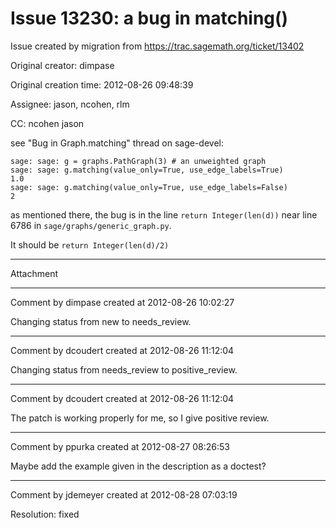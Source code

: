 # Issue 13230: a bug in matching()

Issue created by migration from https://trac.sagemath.org/ticket/13402

Original creator: dimpase

Original creation time: 2012-08-26 09:48:39

Assignee: jason, ncohen, rlm

CC:  ncohen jason

see "Bug in Graph.matching" thread on sage-devel:

```
sage: sage: g = graphs.PathGraph(3) # an unweighted graph                                                                                  
sage: sage: g.matching(value_only=True, use_edge_labels=True)                                                            
1.0
sage: sage: g.matching(value_only=True, use_edge_labels=False)                                                                   
2
```

as mentioned there, the bug is in the line `return Integer(len(d))` near line 6786 in `sage/graphs/generic_graph.py`.

It should be `return Integer(len(d)/2)`


---

Attachment


---

Comment by dimpase created at 2012-08-26 10:02:27

Changing status from new to needs_review.


---

Comment by dcoudert created at 2012-08-26 11:12:04

Changing status from needs_review to positive_review.


---

Comment by dcoudert created at 2012-08-26 11:12:04

The patch is working properly for me, so I give positive review.


---

Comment by ppurka created at 2012-08-27 08:26:53

Maybe add the example given in the description as a doctest?


---

Comment by jdemeyer created at 2012-08-28 07:03:19

Resolution: fixed
